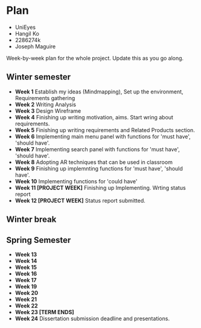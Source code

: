 # Plan

* UniEyes
* Hangil Ko
* 2286274k
* Joseph Maguire

Week-by-week plan for the whole project. Update this as you go along.

## Winter semester

* **Week 1** Establish my ideas (Mindmapping), Set up the environment, Requirements gathering
* **Week 2** Writing Analysis
* **Week 3** Design Wireframe
* **Week 4** Finishing up writing motivation, aims. Start wring about requirements.
* **Week 5** Finishing up writing requirements and Related Products section.
* **Week 6** Implementing main menu panel with functions for 'must have', 'should have'.
* **Week 7** Implementing search panel with functions for 'must have', 'should have'.
* **Week 8** Adopting AR techniques that can be used in classroom
* **Week 9** Finishing up implemnting functions for 'must have', 'should have'.
* **Week 10** Implementing functions for 'could have'
* **Week 11 [PROJECT WEEK]** Finishing up Implementing. Wrting status report 
* **Week 12 [PROJECT WEEK]** Status report submitted.

## Winter break

## Spring Semester

* **Week 13**
* **Week 14**
* **Week 15**
* **Week 16**
* **Week 17**
* **Week 19**
* **Week 20**
* **Week 21**
* **Week 22**
* **Week 23 [TERM ENDS]**
* **Week 24** Dissertation submission deadline and presentations.
